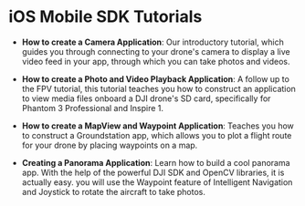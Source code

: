 # iOS Mobile SDK Tutorials

- **How to create a Camera Application**: Our introductory tutorial, which guides you through connecting to your drone's camera to display a live video feed in your app, through which you can take photos and videos.

- **How to create a Photo and Video Playback Application**: A follow up to the FPV tutorial, this tutorial teaches you how to construct an application to view media files onboard a DJI drone's SD card, specifically for Phantom 3 Professional and Inspire 1.

- **How to create a MapView and Waypoint Application**: Teaches you how to construct a Groundstation app, which allows you to plot a flight route for your drone by placing waypoints on a map.

- **Creating a Panorama Application**:
Learn how to build a cool panorama app. With the help of the powerful DJI SDK and OpenCV libraries, it is actually easy. you will use the Waypoint feature of Intelligent Navigation and Joystick to rotate the aircraft to take photos.